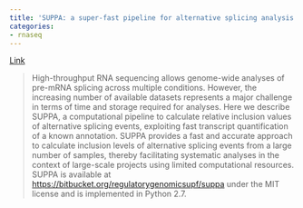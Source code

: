 ```yaml
---
title: 'SUPPA: a super-fast pipeline for alternative splicing analysis from RNA-Seq'
categories:
- rnaseq
---
```

[Link](http://biorxiv.org/content/early/2014/09/04/008763)
<!--more-->

> High-throughput RNA sequencing allows genome-wide analyses of pre-mRNA
splicing across multiple conditions. However, the increasing number of
available datasets represents a major challenge in terms of time and storage
required for analyses. Here we describe SUPPA, a computational pipeline to
calculate relative inclusion values of alternative splicing events, exploiting
fast transcript quantification of a known annotation. SUPPA provides a fast
and accurate approach to calculate inclusion levels of alternative splicing
events from a large number of samples, thereby facilitating systematic
analyses in the context of large-scale projects using limited computational
resources. SUPPA is available at
https://bitbucket.org/regulatorygenomicsupf/suppa under the MIT license and is
implemented in Python 2.7.

